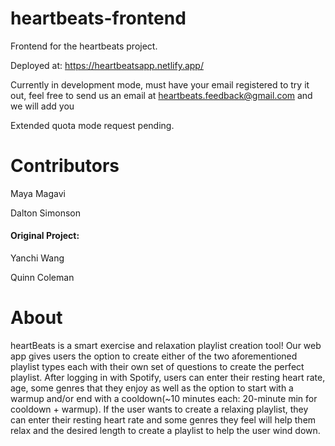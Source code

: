 # heartbeats-frontend
Frontend for the heartbeats project.

Deployed at: https://heartbeatsapp.netlify.app/

Currently in development mode, must have your email registered to try it out, feel free to send us an email at heartbeats.feedback@gmail.com and we will add you

Extended quota mode request pending.

# Contributors
Maya Magavi

Dalton Simonson

#### Original Project:
Yanchi Wang

Quinn Coleman

# About

heartBeats is a smart exercise and relaxation playlist creation tool! Our web app gives users the option to create either of the two aforementioned playlist types each with their own set of questions to create the perfect playlist. After logging in with Spotify, users can enter their resting heart rate, age, some genres that they enjoy as well as the option to start with a warmup and/or end with a cooldown(~10 minutes each: 20-minute min for cooldown + warmup). If the user wants to create a relaxing playlist, they can enter their resting heart rate and some genres they feel will help them relax and the desired length to create a playlist to help the user wind down.
